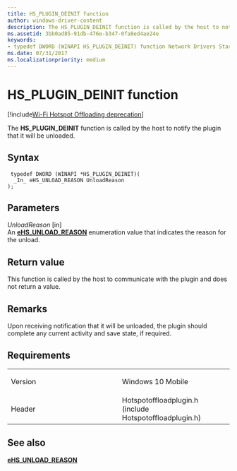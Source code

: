 ```yaml
---
title: HS_PLUGIN_DEINIT function
author: windows-driver-content
description: The HS_PLUGIN_DEINIT function is called by the host to notify the plugin that it will be unloaded.
ms.assetid: 3bb0ad85-91db-476e-b347-0fa8ed4ae24e
keywords: 
- typedef DWORD (WINAPI HS_PLUGIN_DEINIT) function Network Drivers Starting with Windows Vista
ms.date: 07/31/2017
ms.localizationpriority: medium
---
```


# HS\_PLUGIN\_DEINIT function

[!include[Wi-Fi Hotspot Offloading deprecation](wi-fi-hotspot-offloading-deprecation.md)]


The **HS\_PLUGIN\_DEINIT** function is called by the host to notify the plugin that it will be unloaded.

Syntax
------

```ManagedCPlusPlus
 typedef DWORD (WINAPI *HS_PLUGIN_DEINIT)(
  _In_ eHS_UNLOAD_REASON UnloadReason
);
```

Parameters
----------

*UnloadReason* \[in\]  
An [**eHS\_UNLOAD\_REASON**](ehs-unload-reason.md) enumeration value that indicates the reason for the unload.

Return value
------------

This function is called by the host to communicate with the plugin and does not return a value.

Remarks
-------

Upon receiving notification that it will be unloaded, the plugin should complete any current activity and save state, if required.

Requirements
------------

<table>
<colgroup>
<col width="50%" />
<col width="50%" />
</colgroup>
<tbody>
<tr class="odd">
<td><p>Version</p></td>
<td><p>Windows 10 Mobile</p></td>
</tr>
<tr class="even">
<td><p>Header</p></td>
<td>Hotspotoffloadplugin.h (include Hotspotoffloadplugin.h)</td>
</tr>
</tbody>
</table>

## See also


[**eHS\_UNLOAD\_REASON**](ehs-unload-reason.md)

 

 




